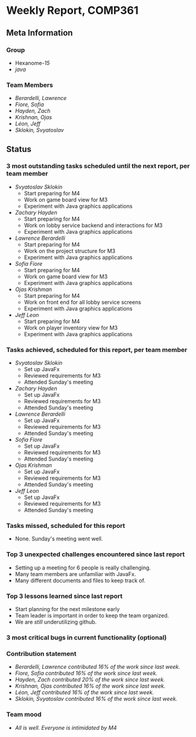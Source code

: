 # Weekly Report, COMP361

## Meta Information

### Group

 * Hexanome-*15*
 * *java*

### Team Members

 * *Berardelli, Lawrence*
 * *Fiore, Sofia*
 * *Hayden, Zach*
 * *Krishnan, Ojas*
 * *Léon, Jeff*
 * *Sklokin, Svyatoslav*

## Status

### 3 most outstanding tasks scheduled until the next report, per team member

 * *Svyatoslav Sklokin*
   * Start preparing for M4
   * Work on game board view for M3
   * Experiment with Java graphics applications
 * *Zachary Hayden*
   * Start preparing for M4
   * Work on lobby service backend and interactions for M3
   * Experiment with Java graphics applications
 * *Lawrence Berardelli*
   * Start preparing for M4
   * Work on the project structure for M3
   * Experiment with Java graphics applications
 * *Sofia Fiore*
   * Start preparing for M4
   * Work on game board view for M3
   * Experiment with Java graphics applications
 * *Ojas Krishman*
   * Start preparing for M4
   * Work on front end for all lobby service screens
   * Experiment with Java graphics applications
 * *Jeff Leon*
   * Start preparing for M4
   * Work on player inventory view for M3
   * Experiment with Java graphics applications

### Tasks achieved, scheduled for this report, per team member

 * *Svyatoslav Sklokin*
   * Set up JavaFx
   * Reviewed requirements for M3
   * Attended Sunday's meeting
 * *Zachary Hayden*
   * Set up JavaFx
   * Reviewed requirements for M3
   * Attended Sunday's meeting
 * *Lawrence Berardelli*
   * Set up JavaFx
   * Reviewed requirements for M3
   * Attended Sunday's meeting
 * *Sofia Fiore*
   * Set up JavaFx
   * Reviewed requirements for M3
   * Attended Sunday's meeting
 * *Ojas Krishman*
   * Set up JavaFx
   * Reviewed requirements for M3
   * Attended Sunday's meeting
 * *Jeff Leon*
   * Set up JavaFx
   * Reviewed requirements for M3
   * Attended Sunday's meeting

### Tasks missed, scheduled for this report

 * None. Sunday's meeting went well.

### Top 3 unexpected challenges encountered since last report

 * Setting up a meeting for 6 people is really challenging.
 * Many team members are unfamiliar with JavaFx.
 * Many different documents and files to keep track of.


### Top 3 lessons learned since last report

 * Start planning for the next milestone early
 * Team leader is important in order to keep the team organized.
 * We are _still_ underutilizing github.


### 3 most critical bugs in current functionality (optional)



### Contribution statement

 * *Berardelli, Lawrence contributed 16% of the work since last week.*
 * *Fiore, Sofia contributed 16% of the work since last week.*
 * *Hayden, Zach contributed 20% of the work since last week.*
 * *Krishnan, Ojas contributed 16% of the work since last week.*
 * *Léon, Jeff contributed 16% of the work since last week.*
 * *Sklokin, Svyatoslav contributed 16% of the work since last week.*

### Team mood

 * *All is well. Everyone is intimidated by M4*
